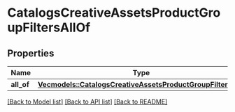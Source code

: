 # CatalogsCreativeAssetsProductGroupFiltersAllOf

## Properties

Name | Type | Description | Notes
------------ | ------------- | ------------- | -------------
**all_of** | [**Vec<models::CatalogsCreativeAssetsProductGroupFilterKeys>**](CatalogsCreativeAssetsProductGroupFilterKeys.md) |  | 

[[Back to Model list]](../README.md#documentation-for-models) [[Back to API list]](../README.md#documentation-for-api-endpoints) [[Back to README]](../README.md)


